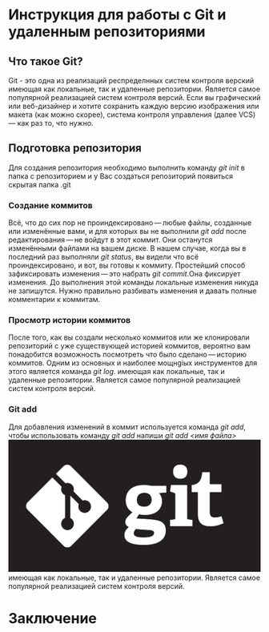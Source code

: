 # Инструкция для работы с Git и удаленным репозиториями

## Что такое Git?
Git - это одна из реализаций респределнных систем контроля верский
 имеющая как локальные, так и удаленные репозитории. Является самое популярной реализацией систем контроля версий. Если вы графический или веб-дизайнер и хотите сохранить каждую версию изображения или макета (как можно скорее), система контроля управления (далее VCS) — как раз то, что нужно.

## Подготовка репозитория
Для создания репозитория необходимо выполнить команду *git init* в папка с репозиторием и у Вас создаться репозиторий появиться скрытая папка .git

### Создание коммитов

Всё, что до сих пор не проиндексировано — любые файлы, созданные или изменённые вами, и для которых вы не выполнили *git add* после редактирования — не войдут в этот коммит. Они останутся изменёнными файлами на вашем диске. В нашем случае, когда вы в последний раз выполняли *git status*, вы видели что всё проиндексировано, и вот, вы готовы к коммиту. Простейший способ зафиксировать изменения — это набрать *git commit*.Она фиксирует изменения.
До выполнения этой команды локальные изменения никуда не запишутся. Нужно правильно разбивать изменения и давать полные комментарии к коммитам.

### Просмотр истории коммитов

После того, как вы создали несколько коммитов или же клонировали репозиторий с уже существующей историей коммитов, вероятно вам понадобится возможность посмотреть что было сделано — историю коммитов. Одним из основных и наиболее мощнgiых инструментов для этого является команда *git log*.  имеющая как локальные, так и удаленные репозитории. Является самое популярной реализацией систем контроля версий.

### Git add

Для добавления изменений в коммит используется команда *git add*, чтобы использовать команду *git add* напиши
 *git add <имя файла>*
 ![Фото git](foto.png)
 имеющая как локальные, так и удаленные репозитории. Является самое популярной реализацией систем контроля версий.

# Заключение

